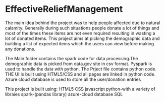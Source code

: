 # EffectiveReliefManagement
The main idea behind the project was to help people affected due to natural calamity.
Generally during such situations people donate a lot of things and most of the times these items are not even required resulting 
in wasting a lot of donated items.
This project aims at picking the demographic data and building a list of expected items 
which the users can view before making any donations.

The Main folder contains the spark code for data processing.The demographic data is picked from data.gov site in csv format.
Pyspark is used to handle the data with python.
The Prject file contains python code.
THE UI is built using HTML5/CSS and  all pages are linked in python code.
Azure cloud database is used to store all the user/donation entries

This project is built using:
HTML5
CSS
javascript
python-with a variety of libraies
spark-(pandas library)
azure-cloud database
SQL 
